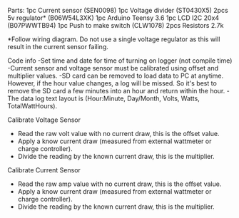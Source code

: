 Parts:
1pc Current sensor (SEN0098)
1pc Voltage divider (ST0430X5)
2pcs 5v regulator* (B06W54L3XK)
1pc Arduino Teensy 3.6
1pc LCD I2C 20x4 (B07PWWTB94)
1pc Push to make switch (CLW1078)
2pcs Resistors 2.7k

*Follow wiring diagram. Do not use a single voltage regulator 
as this will result in the current sensor failing.


Code info
-Set time and date for time of turning on logger (not compile time)
-Current sensor and voltage sensor must be calibrated using offset and
 multiplier values.
-SD card can be removed to load data to PC at anytime. However, if the hour value
 changes, a log will be missed. So it's best to remove the SD card a few minutes into
 an hour and return within the hour.
-The data log text layout is (Hour:Minute, Day/Month, Volts, Watts, TotalWattHours).

Calibrate Voltage Sensor
- Read the raw volt value with no current draw, this is the offset value.
- Apply a know current draw (measured from external wattmeter or charge controller).
- Divide the reading by the known current draw, this is the multiplier.

Calibrate Current Sensor
- Read the raw amp value with no current draw, this is the offset value.
- Apply a know current draw (measured from external wattmeter or charge controller).
- Divide the reading by the known current draw, this is the multiplier.
